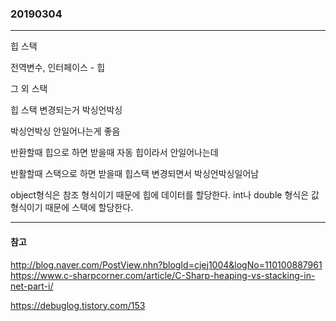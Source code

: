 ### 20190304
---
힙 스택

전역변수, 인터페이스 - 힙

그 외 스택

힙 스택 변경되는거 박싱언박싱

박싱언박싱 안일어나는게 좋음

반환할때 힙으로 하면 받을때 자동 힙이라서 안일어나는데

반활할때 스택으로 하면 받을때 힙스택 변경되면서 박싱언박싱일어남

object형식은 참조 형식이기 때문에 힙에 데이터를 할당한다.
int나 double 형식은 값 형식이기 때문에 스택에 할당한다.

---
#### 참고

http://blog.naver.com/PostView.nhn?blogId=cjej1004&logNo=110100887961
https://www.c-sharpcorner.com/article/C-Sharp-heaping-vs-stacking-in-net-part-i/

https://debuglog.tistory.com/153
